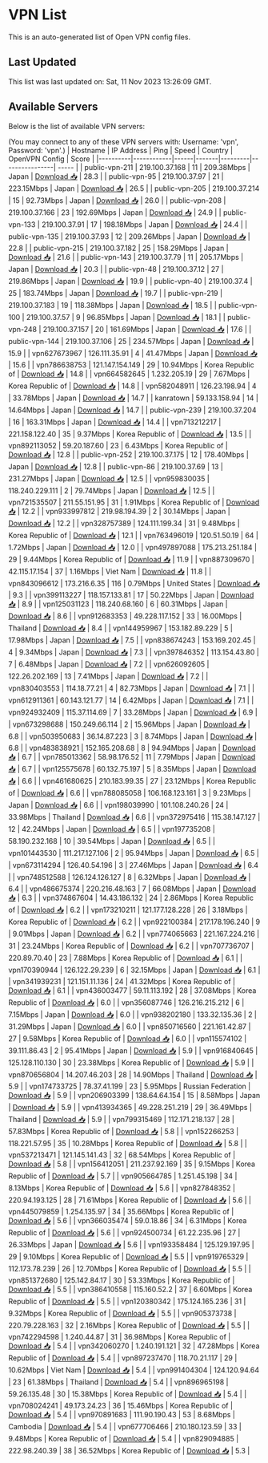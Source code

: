 # VPN List

This is an auto-generated list of Open VPN config files.

## Last Updated

This list was last updated on: Sat, 11 Nov 2023 13:26:09 GMT.

## Available Servers

Below is the list of available VPN servers:

(You may connect to any of these VPN servers with: Username: 'vpn', Password: 'vpn'.)
| Hostname | IP Address | Ping | Speed | Country | OpenVPN Config | Score |
|----------|------------|------|-------|---------|----------------| ----- |
| public-vpn-211 | 219.100.37.168 | 11 | 209.38Mbps | Japan | [Download 📥](./configs/server_0_JP.ovpn) | 28.3 |
| public-vpn-95 | 219.100.37.97 | 21 | 223.15Mbps | Japan | [Download 📥](./configs/server_1_JP.ovpn) | 26.5 |
| public-vpn-205 | 219.100.37.214 | 15 | 92.73Mbps | Japan | [Download 📥](./configs/server_2_JP.ovpn) | 26.0 |
| public-vpn-208 | 219.100.37.166 | 23 | 192.69Mbps | Japan | [Download 📥](./configs/server_3_JP.ovpn) | 24.9 |
| public-vpn-133 | 219.100.37.91 | 17 | 198.18Mbps | Japan | [Download 📥](./configs/server_4_JP.ovpn) | 24.4 |
| public-vpn-135 | 219.100.37.93 | 12 | 209.26Mbps | Japan | [Download 📥](./configs/server_5_JP.ovpn) | 22.8 |
| public-vpn-215 | 219.100.37.182 | 25 | 158.29Mbps | Japan | [Download 📥](./configs/server_6_JP.ovpn) | 21.6 |
| public-vpn-143 | 219.100.37.79 | 11 | 205.17Mbps | Japan | [Download 📥](./configs/server_7_JP.ovpn) | 20.3 |
| public-vpn-48 | 219.100.37.12 | 27 | 219.86Mbps | Japan | [Download 📥](./configs/server_8_JP.ovpn) | 19.9 |
| public-vpn-40 | 219.100.37.4 | 25 | 183.74Mbps | Japan | [Download 📥](./configs/server_9_JP.ovpn) | 19.7 |
| public-vpn-219 | 219.100.37.183 | 19 | 118.38Mbps | Japan | [Download 📥](./configs/server_10_JP.ovpn) | 18.5 |
| public-vpn-100 | 219.100.37.57 | 9 | 96.85Mbps | Japan | [Download 📥](./configs/server_11_JP.ovpn) | 18.1 |
| public-vpn-248 | 219.100.37.157 | 20 | 161.69Mbps | Japan | [Download 📥](./configs/server_12_JP.ovpn) | 17.6 |
| public-vpn-144 | 219.100.37.106 | 25 | 234.57Mbps | Japan | [Download 📥](./configs/server_13_JP.ovpn) | 15.9 |
| vpn627673967 | 126.111.35.91 | 4 | 41.47Mbps | Japan | [Download 📥](./configs/server_14_JP.ovpn) | 15.6 |
| vpn786638753 | 121.147.154.149 | 29 | 10.94Mbps | Korea Republic of | [Download 📥](./configs/server_15_KR.ovpn) | 14.8 |
| vpn664582645 | 1.232.205.19 | 29 | 7.67Mbps | Korea Republic of | [Download 📥](./configs/server_16_KR.ovpn) | 14.8 |
| vpn582048911 | 126.23.198.94 | 4 | 33.78Mbps | Japan | [Download 📥](./configs/server_17_JP.ovpn) | 14.7 |
| kanratown | 59.133.158.94 | 14 | 14.64Mbps | Japan | [Download 📥](./configs/server_18_JP.ovpn) | 14.7 |
| public-vpn-239 | 219.100.37.204 | 16 | 163.31Mbps | Japan | [Download 📥](./configs/server_19_JP.ovpn) | 14.4 |
| vpn713212217 | 221.158.122.40 | 35 | 9.37Mbps | Korea Republic of | [Download 📥](./configs/server_20_KR.ovpn) | 13.5 |
| vpn892113052 | 59.20.187.60 | 23 | 6.43Mbps | Korea Republic of | [Download 📥](./configs/server_21_KR.ovpn) | 12.8 |
| public-vpn-252 | 219.100.37.175 | 12 | 178.40Mbps | Japan | [Download 📥](./configs/server_22_JP.ovpn) | 12.8 |
| public-vpn-86 | 219.100.37.69 | 13 | 231.27Mbps | Japan | [Download 📥](./configs/server_23_JP.ovpn) | 12.5 |
| vpn959830035 | 118.240.229.111 | 2 | 79.74Mbps | Japan | [Download 📥](./configs/server_24_JP.ovpn) | 12.5 |
| vpn721535507 | 211.55.151.95 | 31 | 1.91Mbps | Korea Republic of | [Download 📥](./configs/server_25_KR.ovpn) | 12.2 |
| vpn933997812 | 219.98.194.39 | 2 | 30.14Mbps | Japan | [Download 📥](./configs/server_26_JP.ovpn) | 12.2 |
| vpn328757389 | 124.111.199.34 | 31 | 9.48Mbps | Korea Republic of | [Download 📥](./configs/server_27_KR.ovpn) | 12.1 |
| vpn763496019 | 120.51.50.19 | 64 | 1.72Mbps | Japan | [Download 📥](./configs/server_28_JP.ovpn) | 12.0 |
| vpn497897088 | 175.213.251.184 | 29 | 9.44Mbps | Korea Republic of | [Download 📥](./configs/server_29_KR.ovpn) | 11.9 |
| vpn887309670 | 42.115.17.154 | 37 | 1.16Mbps | Viet Nam | [Download 📥](./configs/server_30_VN.ovpn) | 11.8 |
| vpn843096612 | 173.216.6.35 | 116 | 0.79Mbps | United States | [Download 📥](./configs/server_31_US.ovpn) | 9.3 |
| vpn399113227 | 118.157.133.81 | 17 | 50.22Mbps | Japan | [Download 📥](./configs/server_32_JP.ovpn) | 8.9 |
| vpn125031123 | 118.240.68.160 | 6 | 60.31Mbps | Japan | [Download 📥](./configs/server_33_JP.ovpn) | 8.6 |
| vpn912683353 | 49.228.117.152 | 33 | 16.00Mbps | Thailand | [Download 📥](./configs/server_34_TH.ovpn) | 8.4 |
| vpn144959967 | 153.182.89.229 | 5 | 17.98Mbps | Japan | [Download 📥](./configs/server_35_JP.ovpn) | 7.5 |
| vpn838674243 | 153.169.202.45 | 4 | 9.34Mbps | Japan | [Download 📥](./configs/server_36_JP.ovpn) | 7.3 |
| vpn397846352 | 113.154.43.80 | 7 | 6.48Mbps | Japan | [Download 📥](./configs/server_37_JP.ovpn) | 7.2 |
| vpn626092605 | 122.26.202.169 | 13 | 7.41Mbps | Japan | [Download 📥](./configs/server_38_JP.ovpn) | 7.2 |
| vpn830403553 | 114.18.77.21 | 4 | 82.73Mbps | Japan | [Download 📥](./configs/server_39_JP.ovpn) | 7.1 |
| vpn612911361 | 60.143.121.77 | 14 | 6.42Mbps | Japan | [Download 📥](./configs/server_40_JP.ovpn) | 7.1 |
| vpn924932409 | 115.37.114.69 | 7 | 33.28Mbps | Japan | [Download 📥](./configs/server_41_JP.ovpn) | 6.9 |
| vpn673298688 | 150.249.66.114 | 2 | 15.96Mbps | Japan | [Download 📥](./configs/server_42_JP.ovpn) | 6.8 |
| vpn503950683 | 36.14.87.223 | 3 | 8.74Mbps | Japan | [Download 📥](./configs/server_43_JP.ovpn) | 6.8 |
| vpn483838921 | 152.165.208.68 | 8 | 94.94Mbps | Japan | [Download 📥](./configs/server_44_JP.ovpn) | 6.7 |
| vpn785013362 | 58.98.176.52 | 11 | 7.79Mbps | Japan | [Download 📥](./configs/server_45_JP.ovpn) | 6.7 |
| vpn125575678 | 60.132.75.197 | 5 | 8.35Mbps | Japan | [Download 📥](./configs/server_46_JP.ovpn) | 6.6 |
| vpn461680625 | 210.183.99.35 | 27 | 23.12Mbps | Korea Republic of | [Download 📥](./configs/server_47_KR.ovpn) | 6.6 |
| vpn788085058 | 106.168.123.161 | 3 | 9.23Mbps | Japan | [Download 📥](./configs/server_48_JP.ovpn) | 6.6 |
| vpn198039990 | 101.108.240.26 | 24 | 33.98Mbps | Thailand | [Download 📥](./configs/server_49_TH.ovpn) | 6.6 |
| vpn372975416 | 115.38.147.127 | 12 | 42.24Mbps | Japan | [Download 📥](./configs/server_50_JP.ovpn) | 6.5 |
| vpn197735208 | 58.190.232.168 | 10 | 39.54Mbps | Japan | [Download 📥](./configs/server_51_JP.ovpn) | 6.5 |
| vpn101443530 | 111.217.127.106 | 2 | 95.94Mbps | Japan | [Download 📥](./configs/server_52_JP.ovpn) | 6.5 |
| vpn673114294 | 126.40.54.196 | 3 | 27.46Mbps | Japan | [Download 📥](./configs/server_53_JP.ovpn) | 6.4 |
| vpn748512588 | 126.124.126.127 | 8 | 6.32Mbps | Japan | [Download 📥](./configs/server_54_JP.ovpn) | 6.4 |
| vpn486675374 | 220.216.48.163 | 7 | 66.08Mbps | Japan | [Download 📥](./configs/server_55_JP.ovpn) | 6.3 |
| vpn374867604 | 14.43.186.132 | 24 | 2.86Mbps | Korea Republic of | [Download 📥](./configs/server_56_KR.ovpn) | 6.2 |
| vpn173210211 | 121.177.128.228 | 26 | 3.18Mbps | Korea Republic of | [Download 📥](./configs/server_57_KR.ovpn) | 6.2 |
| vpn922100384 | 217.178.196.240 | 9 | 9.01Mbps | Japan | [Download 📥](./configs/server_58_JP.ovpn) | 6.2 |
| vpn774065663 | 221.167.224.216 | 31 | 23.24Mbps | Korea Republic of | [Download 📥](./configs/server_59_KR.ovpn) | 6.2 |
| vpn707736707 | 220.89.70.40 | 23 | 7.88Mbps | Korea Republic of | [Download 📥](./configs/server_60_KR.ovpn) | 6.1 |
| vpn170390944 | 126.122.29.239 | 6 | 32.15Mbps | Japan | [Download 📥](./configs/server_61_JP.ovpn) | 6.1 |
| vpn341939231 | 121.151.11.136 | 24 | 41.32Mbps | Korea Republic of | [Download 📥](./configs/server_62_KR.ovpn) | 6.1 |
| vpn436003477 | 59.11.113.192 | 28 | 37.08Mbps | Korea Republic of | [Download 📥](./configs/server_63_KR.ovpn) | 6.0 |
| vpn356087746 | 126.216.215.212 | 6 | 7.15Mbps | Japan | [Download 📥](./configs/server_64_JP.ovpn) | 6.0 |
| vpn938202180 | 133.32.135.36 | 2 | 31.29Mbps | Japan | [Download 📥](./configs/server_65_JP.ovpn) | 6.0 |
| vpn850716560 | 221.161.42.87 | 27 | 9.58Mbps | Korea Republic of | [Download 📥](./configs/server_66_KR.ovpn) | 6.0 |
| vpn115574102 | 39.111.86.43 | 2 | 95.41Mbps | Japan | [Download 📥](./configs/server_67_JP.ovpn) | 5.9 |
| vpn916840645 | 125.128.110.130 | 30 | 23.38Mbps | Korea Republic of | [Download 📥](./configs/server_68_KR.ovpn) | 5.9 |
| vpn870656804 | 14.207.46.203 | 28 | 14.90Mbps | Thailand | [Download 📥](./configs/server_69_TH.ovpn) | 5.9 |
| vpn174733725 | 78.37.41.199 | 23 | 5.95Mbps | Russian Federation | [Download 📥](./configs/server_70_RU.ovpn) | 5.9 |
| vpn206903399 | 138.64.64.154 | 15 | 8.58Mbps | Japan | [Download 📥](./configs/server_71_JP.ovpn) | 5.9 |
| vpn413934365 | 49.228.251.219 | 29 | 36.49Mbps | Thailand | [Download 📥](./configs/server_72_TH.ovpn) | 5.9 |
| vpn799315469 | 112.171.218.137 | 28 | 57.83Mbps | Korea Republic of | [Download 📥](./configs/server_73_KR.ovpn) | 5.8 |
| vpn152266253 | 118.221.57.95 | 35 | 10.28Mbps | Korea Republic of | [Download 📥](./configs/server_74_KR.ovpn) | 5.8 |
| vpn537213471 | 121.145.141.43 | 32 | 68.54Mbps | Korea Republic of | [Download 📥](./configs/server_75_KR.ovpn) | 5.8 |
| vpn156412051 | 211.237.92.169 | 35 | 9.15Mbps | Korea Republic of | [Download 📥](./configs/server_76_KR.ovpn) | 5.7 |
| vpn905664785 | 1.251.45.198 | 34 | 8.13Mbps | Korea Republic of | [Download 📥](./configs/server_77_KR.ovpn) | 5.6 |
| vpn827848352 | 220.94.193.125 | 28 | 71.61Mbps | Korea Republic of | [Download 📥](./configs/server_78_KR.ovpn) | 5.6 |
| vpn445079859 | 1.254.135.97 | 34 | 35.66Mbps | Korea Republic of | [Download 📥](./configs/server_79_KR.ovpn) | 5.6 |
| vpn366035474 | 59.0.18.86 | 34 | 6.31Mbps | Korea Republic of | [Download 📥](./configs/server_80_KR.ovpn) | 5.6 |
| vpn924500734 | 61.22.235.96 | 27 | 26.33Mbps | Japan | [Download 📥](./configs/server_81_JP.ovpn) | 5.6 |
| vpn193358484 | 125.129.197.95 | 29 | 9.10Mbps | Korea Republic of | [Download 📥](./configs/server_82_KR.ovpn) | 5.5 |
| vpn919765329 | 112.173.78.239 | 26 | 12.70Mbps | Korea Republic of | [Download 📥](./configs/server_83_KR.ovpn) | 5.5 |
| vpn851372680 | 125.142.84.17 | 30 | 53.33Mbps | Korea Republic of | [Download 📥](./configs/server_84_KR.ovpn) | 5.5 |
| vpn386410558 | 115.160.52.2 | 37 | 6.60Mbps | Korea Republic of | [Download 📥](./configs/server_85_KR.ovpn) | 5.5 |
| vpn120380342 | 175.124.165.236 | 31 | 9.32Mbps | Korea Republic of | [Download 📥](./configs/server_86_KR.ovpn) | 5.5 |
| vpn905373738 | 220.79.228.163 | 32 | 2.16Mbps | Korea Republic of | [Download 📥](./configs/server_87_KR.ovpn) | 5.5 |
| vpn742294598 | 1.240.44.87 | 31 | 36.98Mbps | Korea Republic of | [Download 📥](./configs/server_88_KR.ovpn) | 5.4 |
| vpn342060270 | 1.240.191.121 | 32 | 47.28Mbps | Korea Republic of | [Download 📥](./configs/server_89_KR.ovpn) | 5.4 |
| vpn897237470 | 118.70.21.117 | 29 | 10.62Mbps | Viet Nam | [Download 📥](./configs/server_90_VN.ovpn) | 5.4 |
| vpn991404304 | 124.120.94.64 | 23 | 61.38Mbps | Thailand | [Download 📥](./configs/server_91_TH.ovpn) | 5.4 |
| vpn896965198 | 59.26.135.48 | 30 | 15.38Mbps | Korea Republic of | [Download 📥](./configs/server_92_KR.ovpn) | 5.4 |
| vpn708024241 | 49.173.24.23 | 36 | 15.46Mbps | Korea Republic of | [Download 📥](./configs/server_93_KR.ovpn) | 5.4 |
| vpn970891683 | 111.90.190.43 | 53 | 8.68Mbps | Cambodia | [Download 📥](./configs/server_94_KH.ovpn) | 5.4 |
| vpn677706466 | 210.180.123.59 | 33 | 9.48Mbps | Korea Republic of | [Download 📥](./configs/server_95_KR.ovpn) | 5.4 |
| vpn829094885 | 222.98.240.39 | 38 | 36.52Mbps | Korea Republic of | [Download 📥](./configs/server_96_KR.ovpn) | 5.3 |
